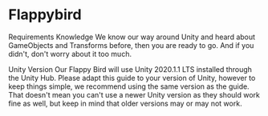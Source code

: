 # Flappybird
Requirements
Knowledge
We know our way around Unity and heard about GameObjects and Transforms before, then you are ready to go. And if you didn't, don't worry about it too much.


Unity Version
Our Flappy Bird will use Unity 2020.1.1 LTS installed through the Unity Hub. Please adapt this guide to your version of Unity, however to keep things simple, we recommend using the same version as the guide. That doesn't mean you can't use a newer Unity version as they should work fine as well, but keep in mind that older versions may or may not work.
